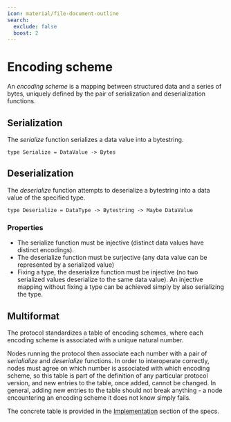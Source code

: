```yaml
---
icon: material/file-document-outline
search:
  exclude: false
  boost: 2
---
```


# Encoding scheme

An _encoding scheme_ is a mapping between structured data and a series of bytes, uniquely defined by the pair of serialization and deserialization functions.

## Serialization

The _serialize_ function serializes a data value into a bytestring.

```
type Serialize = DataValue -> Bytes
```

## Deserialization

The _deserialize_ function attempts to deserialize a bytestring into a data value of the specified type.

```juvix
type Deserialize = DataType -> Bytestring -> Maybe DataValue
```

### Properties

- The serialize function must be injective (distinct data values have distinct encodings).
- The deserialize function must be surjective (any data value can be represented by a serialized value)
- Fixing a type, the deserialize function must be injective (no two serialized values deserialize to the same data value). An injective mapping without fixing a type can be achieved simply by also serializing the type.

## Multiformat

The protocol standardizes a table of encoding schemes, where each encoding scheme is associated with a unique natural number.

Nodes running the protocol then associate each number with a pair of _serialialize_ and _deserialize_ functions. In order to interoperate correctly, nodes must agree on which number is associated with which encoding scheme, so this table is part of the definition of any particular protocol version, and new entries to the table, once added, cannot be changed. In general, adding new entries to the table should not break anything - a node encountering an encoding scheme it does not know simply fails.

The concrete table is provided in the [Implementation](../../implementation/index.md) section of the specs.